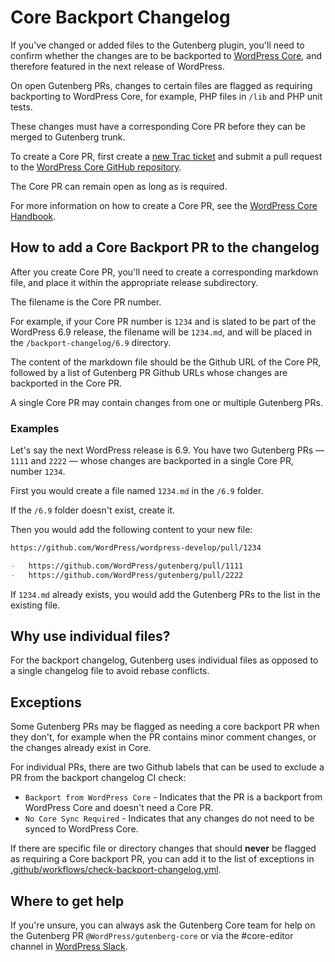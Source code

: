 # Core Backport Changelog

If you've changed or added files to the Gutenberg plugin, you'll need to confirm whether the changes are to be backported to [WordPress Core](https://github.com/WordPress/wordpress-develop), and therefore featured in the next release of WordPress.

On open Gutenberg PRs, changes to certain files are flagged as requiring backporting to WordPress Core, for example, PHP files in `/lib` and PHP unit tests.

These changes must have a corresponding Core PR before they can be merged to Gutenberg trunk.

To create a Core PR, first create a [new Trac ticket](https://core.trac.wordpress.org/newticket) and submit a pull request to the [WordPress Core GitHub repository](https://github.com/WordPress/wordpress-develop).

The Core PR can remain open as long as is required.

For more information on how to create a Core PR, see the [WordPress Core Handbook](https://make.wordpress.org/core/handbook/contribute/git/github-pull-requests-for-code-review/).

## How to add a Core Backport PR to the changelog

After you create Core PR, you'll need to create a corresponding markdown file, and place it within the appropriate release subdirectory.

The filename is the Core PR number.

For example, if your Core PR number is `1234` and is slated to be part of the WordPress 6.9 release, the filename will be `1234.md`, and will be placed in the `/backport-changelog/6.9` directory.

The content of the markdown file should be the Github URL of the Core PR, followed by a list of Gutenberg PR Github URLs whose changes are backported in the Core PR.

A single Core PR may contain changes from one or multiple Gutenberg PRs.

### Examples

Let's say the next WordPress release is 6.9. You have two Gutenberg PRs — `1111` and `2222` — whose changes are backported in a single Core PR, number `1234`.

First you would create a file named `1234.md` in the `/6.9` folder.

If the `/6.9` folder doesn't exist, create it.

Then you would add the following content to your new file:

```md
https://github.com/WordPress/wordpress-develop/pull/1234

-   https://github.com/WordPress/gutenberg/pull/1111
-   https://github.com/WordPress/gutenberg/pull/2222
```

If `1234.md` already exists, you would add the Gutenberg PRs to the list in the existing file.

## Why use individual files?

For the backport changelog, Gutenberg uses individual files as opposed to a single changelog file to avoid rebase conflicts.

## Exceptions

Some Gutenberg PRs may be flagged as needing a core backport PR when they don't, for example when the PR contains minor comment changes, or the changes already exist in Core.

For individual PRs, there are two Github labels that can be used to exclude a PR from the backport changelog CI check:

-   `Backport from WordPress Core` - Indicates that the PR is a backport from WordPress Core and doesn't need a Core PR.
-   `No Core Sync Required` - Indicates that any changes do not need to be synced to WordPress Core.

If there are specific file or directory changes that should **never** be flagged as requiring a Core backport PR, you can add it to the list of exceptions in [.github/workflows/check-backport-changelog.yml](https://github.com/WordPress/gutenberg/tree/trunk/.github/workflows/check-backport-changelog.yml).

## Where to get help

If you're unsure, you can always ask the Gutenberg Core team for help on the Gutenberg PR `@WordPress/gutenberg-core` or via the #core-editor channel in [WordPress Slack](https://make.wordpress.org/chat/).
